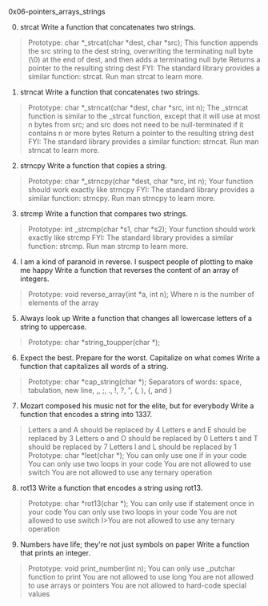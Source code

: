 
0x06-pointers_arrays_strings

0. strcat Write a function that concatenates two strings.
>Prototype: char *_strcat(char *dest, char *src);
>This function appends the src string to the dest string, overwriting the terminating null byte (\0) at the end of dest, and then adds a terminating null byte
>Returns a pointer to the resulting string dest
>FYI: The standard library provides a similar function: strcat. Run man strcat to learn more.

1. strncat Write a function that concatenates two strings.
>Prototype: char *_strncat(char *dest, char *src, int n);
>The _strncat function is similar to the _strcat function, except that
>it will use at most n bytes from src; and
>src does not need to be null-terminated if it contains n or more bytes
>Return a pointer to the resulting string dest
>FYI: The standard library provides a similar function: strncat. Run man strncat to learn more.

2. strncpy Write a function that copies a string.
>Prototype: char *_strncpy(char *dest, char *src, int n);
>Your function should work exactly like strncpy
>FYI: The standard library provides a similar function: strncpy. Run man strncpy to learn more.

3. strcmp Write a function that compares two strings.
>Prototype: int _strcmp(char *s1, char *s2);
>Your function should work exactly like strcmp
>FYI: The standard library provides a similar function: strcmp. Run man strcmp to learn more.

4. I am a kind of paranoid in reverse. I suspect people of plotting to make me happy Write a function that reverses the content of an array of integers.
>Prototype: void reverse_array(int *a, int n);
>Where n is the number of elements of the array

5. Always look up Write a function that changes all lowercase letters of a string to uppercase.
>Prototype: char *string_toupper(char *);

6. Expect the best. Prepare for the worst. Capitalize on what comes Write a function that capitalizes all words of a string.
>Prototype: char *cap_string(char *);
>Separators of words: space, tabulation, new line, ,, ;, ., !, ?, ", (, ), {, and }

7. Mozart composed his music not for the elite, but for everybody Write a function that encodes a string into 1337.
>Letters a and A should be replaced by 4
>Letters e and E should be replaced by 3
>Letters o and O should be replaced by 0
>Letters t and T should be replaced by 7
>Letters l and L should be replaced by 1
>Prototype: char *leet(char *);
>You can only use one if in your code
>You can only use two loops in your code
>You are not allowed to use switch
>You are not allowed to use any ternary operation

8. rot13  Write a function that encodes a string using rot13.
>Prototype: char *rot13(char *);
>You can only use if statement once in your code
>You can only use two loops in your code
>You are not allowed to use switch
I>You are not allowed to use any ternary operation

9. Numbers have life; they're not just symbols on paper Write a function that prints an integer.
>Prototype: void print_number(int n);
>You can only use _putchar function to print
>You are not allowed to use long
>You are not allowed to use arrays or pointers
>You are not allowed to hard-code special values
